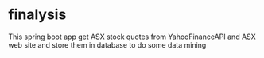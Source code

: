 # finalysis

This spring boot app get ASX stock quotes from YahooFinanceAPI and ASX web site and store them in database to do some data mining
